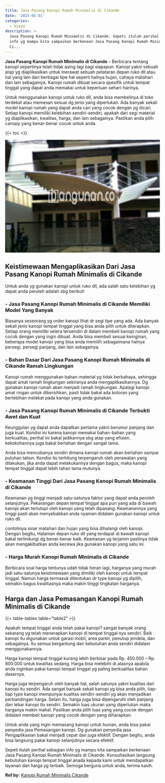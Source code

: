 ```yaml
---
title: Jasa Pasang Kanopi Rumah Minimalis di Cikande
date: '2025-05-01'
categories:
  - biaya
description: >-
  Jasa Pasang Kanopi Rumah Minimalis di Cikande. Sepeti itulah perihal sebagian
  info yg mampu kita sampaikan berkenaan Jasa Pasang Kanopi Rumah Minimalis di
  Ci...
---
```


**Jasa Pasang Kanopi Rumah Minimalis di Cikande** – Berbicara tentang kanopi sepertinya telah tidak asing lagi bagi siapapun. Kanopi yakni sebuah atap yg diaplikasikan untuk merawat sebuah pelataran depan ruko dll atau hal yang lain dari berbagai tipe hal seperti halnya hujan, cahaya matahari dan lain sebagainya. Kanopi rumah dibuat secara spesifik untuk tempat tinggal yang dapat anda memakai untuk keperluan sehari-harinya.

Untuk menggunakan kanopi untuk ruko dll, anda bisa membelinya di toko terdekat atau memesan sesuai dg jenis yang diperlukan. Ada banyak sekali model kanopi rumah yang dapat anda cari yang cocok dengan yg dicari. Setiap kanopi memiliki kelebihan sendiri-sendiri, apakah dari segi material yg diaplikasikan, kwalitas, harga, dan lain sebagainya. Pastikan anda pilih canopy yang benar-benar cocok untuk anda.

{{< toc >}}

![Jasa Pasang Kanopi Rumah Minimalis di Cikande](/images/harga-kanopi-minimalis-03.png)

## Keistimewaan Mengaplikasikan Dari Jasa Pasang Kanopi Rumah Minimalis di Cikande

Untuk anda yg gunakan kanopi untuk ruko dll, ada salah satu kelebihan yg dapat anda peroleh adalah sbg berikut!

### \- Jasa Pasang Kanopi Rumah Minimalis di Cikande Memiliki Model Yang Banyak

Biasanya seseorang yg order kanopi lihat dr segi tipe yang ada. Ada banyak sekali jenis kanopi tempat tinggal yang bisa anda pilih untuk diterapkan. Setiap orang memiliki selera tersendiri di dalam membeli kanopi rumah yang cocok dengan yang ingin dibuat. Anda bisa membeli sesuai keinginan, beberapa model kanopi yang bisa anda memilih sebagaimana halnya persegi, persegi panjang, dan lain sebagainya.

### \- Bahan Dasar Dari Jasa Pasang Kanopi Rumah Minimalis di Cikande Ramah Lingkungan

Kanopi rumah menggunakan bahan-material yg tidak berbahaya, sehingga dapat amat ramah lingkungan sekiranya anda mengaplikasikannya. Dg gunakan kanopi rumah akan menjadi ramah lingkungan. Apalagi kanopi amat ringan untuk dibersihkan, pasti tidak bakal ada kotoran yang berlebihan melekat pada kanopi yang anda gunakan.

### \- Jasa Pasang Kanopi Rumah Minimalis di Cikande Terbukti Awet dan Kuat

Keunggulan yg dapat anda dapatkan pertama yakni berumur panjang dan juga kuat. Kondisi ini karena kanopi memakai bahan-bahan yang berkualitas, perihal ini bakal jadikannya sbg atap yang efisien. kekokohannya juga bakal bertahan dengan sangat lama.

Anda bisa mencobanya sendiri dimana kanopi rumah akan bertahan sampai puluhan tahun. Kondisi itu terhitung terpengaruh oleh perawatan yang dilakukan, jika anda dapat melakukannya dengan bagus, maka kanopi tempat tinggal dapat lebih tahan lama mutunya.

### \- Keamanan Tinggi Dari Jasa Pasang Kanopi Rumah Minimalis di Cikande

Keamanan yg tinggi menjadi satu-satunya faktor yang dapat anda peroleh selanjutnya. Pekarangan depan tempat tinggal apa pun yang ada di bawah kanopi akan tertutupi oleh kanopi yang telah dipasang. Keamanannya yang tinggi pasti akan menyebabkan anda nyaman didalam gunakan kanopi untuk ruko dll.

contohnya sinar matahari dan hujan yang bisa dihalangi oleh kanopi. Dengan begitu, Halaman depan ruko dll yang terdapat di bawah kanopi bakal terlindungi dg benar-benar baik. Keamanan yg terjamin pastinya tidak akan mengakibatkan anda kecewa jika gunakan kanopi yang satu ini.

### \- Harga Murah Kanopi Rumah Minimalis di Cikande

Berbicara soal harga tentunya udah tidak heran lagi, harganya yang murah jadi satu-satunya keistimewaan yang dimiliki oleh kanopi untuk tempat tinggal. Namun harga termasuk ditentukan dr type kanopi yg dipilih, semakin bagus kwalitasnya maka makin tinggi tingkatan harganya.

## Harga dan Jasa Pemasangan Kanopi Rumah Minimalis di Cikande

{{< table-tables table="table2" >}}

Apakah tempat tinggal anda telah pakai kanopi? sangat banyak orang sekarang yg telah menerapkan kanopi di tempat tinggal nya sendiri. Baik kanopi itu digunakan untuk garasi mobil, area parkir, penutup jendela, dan sebagainya. Itu semua bergantung dari kebutuhan anda sendiri didalam menggunakannya.

Harga kanopi tempat tinggal kurang lebih berkisar pada Rp. 450.000 – Rp. 800.000 untuk kwalitas sedang. Harga bisa melebihi di atasnya apabila anda inginkan pakai kanopi tempat tinggal yg paling berkualitas bahan dasarnya.

Harga juga terpengaruh oleh banyak hal, salah satunya yakni kualitas dari kanopi itu sendiri. Ada sangat banyak sekali kanopi yg bisa anda pilih, tiap-tiap type kanopi mempunyai kualitas sendiri-sendiri yg akan menjadikan perbandingan harga. Selain itu, harga juga bisa dipengaruhi oleh panjang dan lebar kanopi itu sendiri. Semakin luas ukuran yang diperlukan maka harganya makin mahal. Pastikan anda pilih luas yang yang cocok dengan didalam membeli kanopi yang cocok dengan yang diharapkan.

Untuk anda yang ingin memasang kanopi untuk hunian, anda bisa pakai penyedia jasa Pemasangan kanopi. Dg gunakan penyedia jasa Pengaplikasian bakal menjadi cepat dan juga efektif. Dengan begitu, anda bisa langsung pakai kanopi selanjutnya secara efektif.

Sepeti itulah perihal sebagian info yg mampu kita sampaikan berkenaan Jasa Pasang Kanopi Rumah Minimalis di Cikande. Konsultasikan langsung kebutuhan kanopi tempat tinggal anada kepada kami untuk mendapatkan layanan dan harga yg terbaik. Semoga berguna untuk anda, terima kasih.

**Ref by:**  [Kanopi Rumah Minimalis Cikande](https://id.wikipedia.org/wiki/Kanopi)
